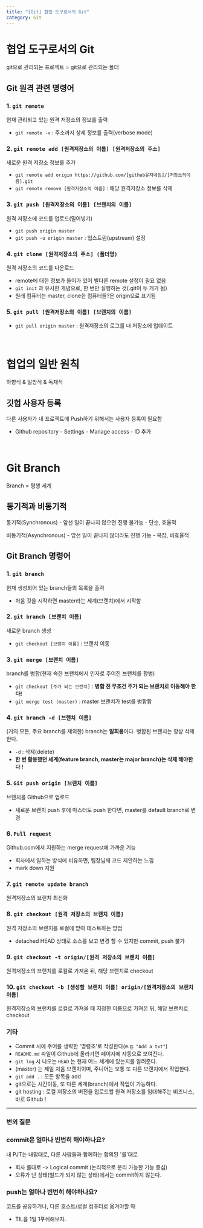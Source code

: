 ```yaml
---
title: "[Git] 협업 도구로서의 Git"
category: Git
---
```


# 협업 도구로서의 Git
git으로 관리되는 프로젝트 = git으로 관리되는 폴더

## Git 원격 관련 명령어

### 1. `git remote`
현재 관리되고 있는 원격 저장소의 정보를 출력

- `git remote -v` : 주소까지 상세 정보를 출력(verbose mode)

### 2. `git remote add [원격저장소의 이름] [원격저장소의 주소]`
새로운 원격 저장소 정보를 추가

- `git remote add origin https://github.com/[github유저네임]/[저장소의이름].git`
- `git remote remove [원격저장소의 이름]` : 해당 원격저장소 정보를 삭제

### 3. `git push [원격저장소의 이름] [브랜치의 이름]`
원격 저장소에 코드를 업로드(밀어넣기)

- `git push origin master`
- `git push -u origin master` : 업스트림(upstream) 설정

### 4. `git clone [원격저장소의 주소] (폴더명)`
원격 저장소의 코드를 다운로드

- remote에 대한 정보가 들어가 있어 별다른 remote 설정이 필요 없음
- `git init` 과 유사한 개념으로, 한 번만 실행하는 것(.git이 두 개가 됨)
- 원래 컴퓨터는 master, clone한 컴퓨터들?은 origin으로 표기됨

### 5. `git pull [원격저장소의 이름] [브랜치의 이름]`

- `git pull origin master` : 원격저장소의 로그를 내 저장소에 업데이트

<br>

# 협업의 일반 원칙
하향식 & 일방적 & 독재적

## 깃헙 사용자 등록
다른 사용자가 내 프로젝트에 Push하기 위해서는 사용자 등록이 필요함

- Github repository - Settings - Manage access - ID 추가

<br>

# Git Branch
Branch = 평행 세계

## 동기적과 비동기적
동기적(Synchronous)
    - 앞선 일이 끝나지 않으면 진행 불가능
    - 단순, 효율적

비동기적(Asynchronous)
    - 앞선 일이 끝나지 않더라도 진행 가능
    - 복잡, 비효율적
  
## Git Branch 명령어

### 1. `git branch`
현재 생성되어 있는 branch들의 목록을 출력
- 처음 깃을 시작하면 master라는 세계(브랜치)에서 시작함

### 2. `git branch [브랜치 이름]` 
새로운 branch 생성
- `git checkout [브랜치 이름]` : 브랜치 이동

### 3. `git merge [브랜치 이름]` 
branch를 병합(현재 속한 브랜치에서 인자로 주어진 브랜치를 합병)
- `git checkout [주가 되는 브랜치]` : **병합 전 무조건 주가 되는 브랜치로 이동해야 한다!**
- `git merge test (master)` : master 브랜치가 test를 병합함

### 4. `git branch -d [브랜치 이름]`
(거의 모든, 주요 branch를 제외한) branch는 **일회용**이다. 병합된 브랜치는 항상 삭제한다.
- `-d` : 삭제(delete)
- **한 번 활용했던 세계(feature branch, master는 major branch)는 삭제 해야한다 !**

### 5. `Git push origin [브랜치 이름] ` 
브랜치를 Github으로 업로드
- 새로운 브랜치 push 후에 마스터도 push 한다면, master를 default branch로 변경

### 6. `Pull request`
Github.com에서 지원하는 merge request에 가까운 기능
- 회사에서 일하는 방식에 비유하면, 팀장님께 코드 제안하는 느낌
- mark down 지원

### 7. `git remote update branch`
원격저장소의 브랜치 최신화

### 8. `git checkout [원격 저장소의 브랜치 이름]`
원격 저장소의 브랜치를 로컬에 받아 테스트하는 방법
- detached HEAD 상태로 소스를 보고 변경 할 수 있지만 commit, push 불가

### 9. `git checkout -t origin/[원격 저장소의 브랜치 이름]`
원격저장소의 브랜치를 로컬로 가져온 뒤, 해당 브랜치로 checkout

### 10. `git checkout -b [생성할 브랜치 이름] origin/[원격저장소의 브랜치 이름]`
원격저장소의 브랜치를 로컬로 가져올 때 지정한 이름으로 가져온 뒤, 해당 브랜치로 checkout

### 기타

- Commit 시에 주어를 생략한 '명령조'로 작성한다(e.g. `"Add a txt"`)
- `README.md` 파일이 Github에 올라가면 페이지에 자동으로 보여진다.
- `git log` 시 나오는  `HEAD` 는 현재 어느 세계에 있는지를 알려준다.
- (master) 는 제일 처음 브랜치이며, 주니어는 보통 또 다른 브랜치에서 작업한다.
- `git add .` : 모든 항목을 add
- git으로는 시간이동, 또 다른 세계(branch)에서 작업이 가능하다.
- git hosting : 로컬 저장소의 버전을 업로드할 원격 저장소를 임대해주는 비즈니스, 바로 Github !

---

### 번외 질문

### commit은 얼마나 빈번히 해야하나요?
내 PJT는 내맘대로, 다른 사람들과 함께하는 합의된 '룰'대로

* 회사 룰대로 -> Logical commit (논리적으로 분리 가능한 기능 중심)
* 오류가 난 상태(빌드가 되지 않는 상태)에서는 commit하지 않는다.

### push는 얼마나 빈번히 해야하나요?
코드를 공유하거나, 다른 호스트/로컬 컴퓨터로 옮겨야할 때

- TIL을 1일 1푸쉬해보자.